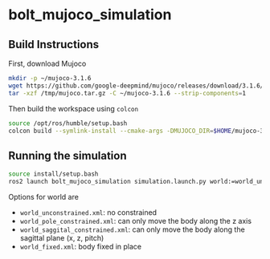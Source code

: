 # bolt\_mujoco\_simulation

## Build Instructions

First, download Mujoco

```bash
mkdir -p ~/mujoco-3.1.6
wget https://github.com/google-deepmind/mujoco/releases/download/3.1.6/mujoco-3.1.6-linux-x86_64.tar.gz -O /tmp/mujoco.tar.gz
tar -xzf /tmp/mujoco.tar.gz -C ~/mujoco-3.1.6 --strip-components=1
```

Then build the workspace using `colcon`

```bash
source /opt/ros/humble/setup.bash
colcon build --symlink-install --cmake-args -DMUJOCO_DIR=$HOME/mujoco-3.1.6 --packages-select bolt_mujoo_simulation
```

## Running the simulation

```bash
source install/setup.bash
ros2 launch bolt_mujoco_simulation simulation.launch.py world:=world_unconstrained.xml
```

Options for world are
- `world_unconstrained.xml`: no constrained
- `world_pole_constrained.xml`: can only move the body along the z axis
- `world_saggital_constrained.xml`: can only move the body along the sagittal plane (x, z, pitch)
- `world_fixed.xml`: body fixed in place
